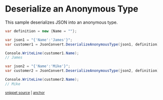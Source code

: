 # Deserialize an Anonymous Type

This sample deserializes JSON into an anonymous type.

<!-- snippet: DeserializeAnonymousType -->
<a id='snippet-DeserializeAnonymousType'></a>
```cs
var definition = new {Name = ""};

var json1 = "{'Name':'James'}";
var customer1 = JsonConvert.DeserializeAnonymousType(json1, definition);

Console.WriteLine(customer1.Name);
// James

var json2 = "{'Name':'Mike'}";
var customer2 = JsonConvert.DeserializeAnonymousType(json2, definition);

Console.WriteLine(customer2.Name);
// Mike
```
<sup><a href='/src/ArgonTests/Documentation/Samples/Serializer/DeserializeAnonymousType.cs#L10-L26' title='Snippet source file'>snippet source</a> | <a href='#snippet-DeserializeAnonymousType' title='Start of snippet'>anchor</a></sup>
<!-- endSnippet -->
